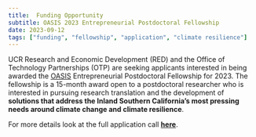 ```yaml
---
title:  Funding Opportunity
subtitle: OASIS 2023 Entrepreneurial Postdoctoral Fellowship
date: 2023-09-12
tags: ["funding", "fellowship", "application", "climate resilience"]
---
```


UCR Research and Economic Development (RED) and the Office of Technology Partnerships (OTP) are seeking applicants interested in being awarded the [OASIS](https://oasis.ucr.edu/) Entrepreneurial Postdoctoral Fellowship for 2023. The fellowship is a 15-month award open to a postdoctoral researcher who is interested in pursuing research translation and the development of **solutions that address the Inland Southern California’s most pressing needs around climate change and climate resilience**.

For more details look at the full application call **[here](/img/posts/OASIS_fellowship_2023.pdf)**.

<!--more-->